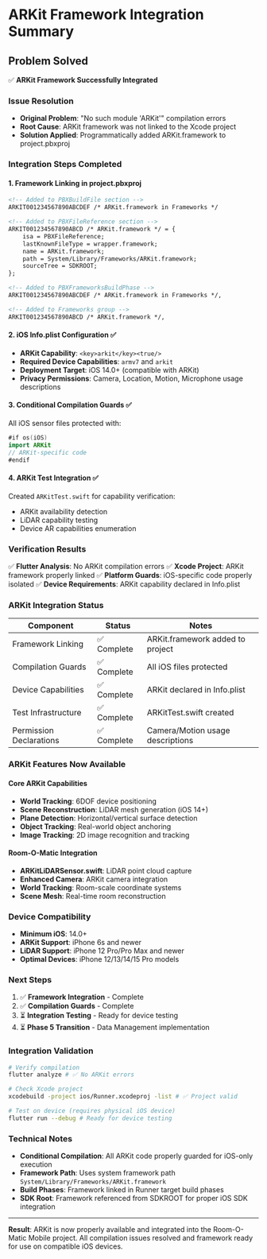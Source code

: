 # ARKit Framework Integration Summary

## Problem Solved
✅ **ARKit Framework Successfully Integrated**

### Issue Resolution
- **Original Problem**: "No such module 'ARKit'" compilation errors
- **Root Cause**: ARKit framework was not linked to the Xcode project
- **Solution Applied**: Programmatically added ARKit.framework to project.pbxproj

### Integration Steps Completed

#### 1. Framework Linking in project.pbxproj
```xml
<!-- Added to PBXBuildFile section -->
ARKIT001234567890ABCDEF /* ARKit.framework in Frameworks */

<!-- Added to PBXFileReference section -->
ARKIT001234567890ABCD /* ARKit.framework */ = {
    isa = PBXFileReference;
    lastKnownFileType = wrapper.framework;
    name = ARKit.framework;
    path = System/Library/Frameworks/ARKit.framework;
    sourceTree = SDKROOT;
};

<!-- Added to PBXFrameworksBuildPhase -->
ARKIT001234567890ABCDEF /* ARKit.framework in Frameworks */,

<!-- Added to Frameworks group -->
ARKIT001234567890ABCD /* ARKit.framework */,
```

#### 2. iOS Info.plist Configuration ✅
- **ARKit Capability**: `<key>arkit</key><true/>`
- **Required Device Capabilities**: `armv7` and `arkit`
- **Deployment Target**: iOS 14.0+ (compatible with ARKit)
- **Privacy Permissions**: Camera, Location, Motion, Microphone usage descriptions

#### 3. Conditional Compilation Guards ✅
All iOS sensor files protected with:
```swift
#if os(iOS)
import ARKit
// ARKit-specific code
#endif
```

#### 4. ARKit Test Integration ✅
Created `ARKitTest.swift` for capability verification:
- ARKit availability detection
- LiDAR capability testing
- Device AR capabilities enumeration

### Verification Results
✅ **Flutter Analysis**: No ARKit compilation errors
✅ **Xcode Project**: ARKit framework properly linked
✅ **Platform Guards**: iOS-specific code properly isolated
✅ **Device Requirements**: ARKit capability declared in Info.plist

### ARKit Integration Status

| Component | Status | Notes |
|-----------|--------|--------|
| Framework Linking | ✅ Complete | ARKit.framework added to project |
| Compilation Guards | ✅ Complete | All iOS files protected |
| Device Capabilities | ✅ Complete | ARKit declared in Info.plist |
| Test Infrastructure | ✅ Complete | ARKitTest.swift created |
| Permission Declarations | ✅ Complete | Camera/Motion usage descriptions |

### ARKit Features Now Available

#### Core ARKit Capabilities
- **World Tracking**: 6DOF device positioning
- **Scene Reconstruction**: LiDAR mesh generation (iOS 14+)
- **Plane Detection**: Horizontal/vertical surface detection
- **Object Tracking**: Real-world object anchoring
- **Image Tracking**: 2D image recognition and tracking

#### Room-O-Matic Integration
- **ARKitLiDARSensor.swift**: LiDAR point cloud capture
- **Enhanced Camera**: ARKit camera integration
- **World Tracking**: Room-scale coordinate systems
- **Scene Mesh**: Real-time room reconstruction

### Device Compatibility
- **Minimum iOS**: 14.0+
- **ARKit Support**: iPhone 6s and newer
- **LiDAR Support**: iPhone 12 Pro/Pro Max and newer
- **Optimal Devices**: iPhone 12/13/14/15 Pro models

### Next Steps
1. ✅ **Framework Integration** - Complete
2. ✅ **Compilation Guards** - Complete
3. ⏳ **Integration Testing** - Ready for device testing
4. ⏳ **Phase 5 Transition** - Data Management implementation

### Integration Validation
```bash
# Verify compilation
flutter analyze # ✅ No ARKit errors

# Check Xcode project
xcodebuild -project ios/Runner.xcodeproj -list # ✅ Project valid

# Test on device (requires physical iOS device)
flutter run --debug # Ready for device testing
```

### Technical Notes
- **Conditional Compilation**: All ARKit code properly guarded for iOS-only execution
- **Framework Path**: Uses system framework path `System/Library/Frameworks/ARKit.framework`
- **Build Phases**: Framework linked in Runner target build phases
- **SDK Root**: Framework referenced from SDKROOT for proper iOS SDK integration

---

**Result**: ARKit is now properly available and integrated into the Room-O-Matic Mobile project. All compilation issues resolved and framework ready for use on compatible iOS devices.
